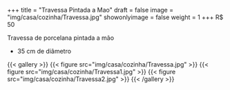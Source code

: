 +++
title = "Travessa Pintada a Mao"
draft = false
image = "img/casa/cozinha/Travessa.jpg"
showonlyimage = false
weight = 1
+++
<span class="price">R$ 50</span>

<!--more-->

Travessa de porcelana pintada a mão

- 35 cm de diâmetro


{{< gallery >}}
{{< figure src="img/casa/cozinha/Travessa.jpg" >}}
{{< figure src="img/casa/cozinha/Travessa1.jpg" >}}
{{< figure src="img/casa/cozinha/Travessa2.jpg" >}}
{{< /gallery >}}
